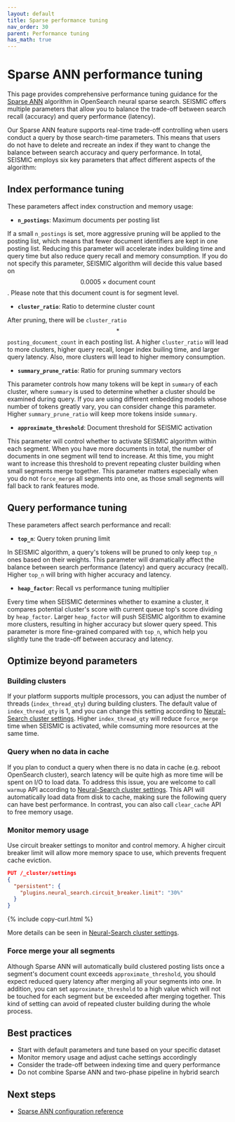 ```yaml
---
layout: default
title: Sparse performance tuning
nav_order: 30
parent: Performance tuning
has_math: true
---
```


# Sparse ANN performance tuning

This page provides comprehensive performance tuning guidance for the [Sparse ANN]({{site.url}}{{site.baseurl}}/vector-search/ai-search/neural-sparse-ann/) algorithm in OpenSearch neural sparse search. SEISMIC offers multiple parameters that allow you to balance the trade-off between search recall (accuracy) and query performance (latency).

Our Sparse ANN feature supports real-time trade-off controlling when users conduct a query by those search-time parameters. This means that users do not have to delete and recreate an index if they want to change the balance between search accuracy and query performance. In total, SEISMIC employs six key parameters that affect different aspects of the algorithm:

## Index performance tuning

These parameters affect index construction and memory usage:

- **`n_postings`**: Maximum documents per posting list

If a small `n_postings` is set, more aggressive pruning will be applied to the posting list, which means that fewer document identifiers are kept in one posting list. Reducing this parameter will accelerate index building time and query time but also reduce query recall and memory consumption. If you do not specify this parameter, SEISMIC algorithm will decide this value based on $$0.0005 \times \text{document count}$$. Please note that this document count is for segment level.

- **`cluster_ratio`**: Ratio to determine cluster count

After pruning, there will be `cluster_ratio` $$*$$ `posting_document_count` in each posting list. A higher `cluster_ratio` will lead to more clusters, higher query recall, longer index builing time, and larger query latency. Also, more clusters will lead to higher memory consumption.

- **`summary_prune_ratio`**: Ratio for pruning summary vectors

This parameter controls how many tokens will be kept in `summary` of each cluster, where `summary` is used to determine whether a cluster should be examined during query. If you are using different embedding models whose number of tokens greatly vary, you can consider change this parameter. Higher `summary_prune_ratio` will keep more tokens inside `summary`.

- **`approximate_threshold`**: Document threshold for SEISMIC activation

This parameter will control whether to activate SEISMIC algorithm within each segment. When you have more documents in total, the number of documents in one segment will tend to increase. At this time, you might want to increase this threshold to prevent repeating cluster building when small segments merge together. This parameter matters especially when you do not `force_merge` all segments into one, as those small segments will fall back to rank features mode.

## Query performance tuning

These parameters affect search performance and recall:

- **`top_n`**: Query token pruning limit

In SEISMIC algorithm, a query's tokens will be pruned to only keep `top_n` ones based on their weights. This parameter will dramatically affect the balance between search performance (latency) and query accuracy (recall). Higher `top_n` will bring with higher accuracy and latency.

- **`heap_factor`**: Recall vs performance tuning multiplier

Every time when SEISMIC determines whether to examine a cluster, it compares potential cluster's score with current queue top's score dividing by `heap_factor`. Larger `heap_factor` will push SEISMIC algorithm to examine more clusters, resulting in higher accuracy but slower query speed. This parameter is more fine-grained compared with `top_n`, which help you slightly tune the trade-off between accuracy and latency.

## Optimize beyond parameters

### Building clusters

If your platform supports multiple processors, you can adjust the number of threads (`index_thread_qty`) during building clusters. The default value of `index_thread_qty` is 1, and you can change this setting according to [Neural-Search cluster settings]({{site.url}}{{site.baseurl}}/vector-search/ai-search/needs-to-be-implemented/). Higher `index_thread_qty` will reduce `force_merge` time when SEISMIC is activated, while comsuming more resources at the same time.

### Query when no data in cache

If you plan to conduct a query when there is no data in cache (e.g. reboot OpenSearch cluster), search latency will be quite high as more time will be spent on I/O to load data. To address this issue, you are welcome to call `warmup` API according to [Neural-Search cluster settings]({{site.url}}{{site.baseurl}}/vector-search/ai-search/needs-to-be-implemented/). This API will automatically load data from disk to cache, making sure the following query can have best performance. In contrast, you can also call `clear_cache` API to free memory usage.

### Monitor memory usage

Use circuit breaker settings to monitor and control memory. A higher circuit breaker limit will allow more memory space to use, which prevents frequent cache eviction.

```json
PUT /_cluster/settings
{
  "persistent": {
    "plugins.neural_search.circuit_breaker.limit": "30%"
  }
}
```
{% include copy-curl.html %}

More details can be seen in [Neural-Search cluster settings]({{site.url}}{{site.baseurl}}/vector-search/ai-search/needs-to-be-implemented/).


### Force merge your all segments

Although Sparse ANN will automatically build clustered posting lists once a segment's document count exceeds `approximate_threshold`, you should expect reduced query latency after merging all your segments into one. In addition, you can set `approximate_threshold` to a high value which will not be touched for each segment but be exceeded after merging together. This kind of setting can avoid of repeated cluster building during the whole process.

## Best practices

- Start with default parameters and tune based on your specific dataset
- Monitor memory usage and adjust cache settings accordingly
- Consider the trade-off between indexing time and query performance
- Do not combine Sparse ANN and two-phase pipeline in hybrid search

## Next steps

- [Sparse ANN configuration reference]({{site.url}}{{site.baseurl}}/vector-search/ai-search/neural-sparse-ann-configuration/)
